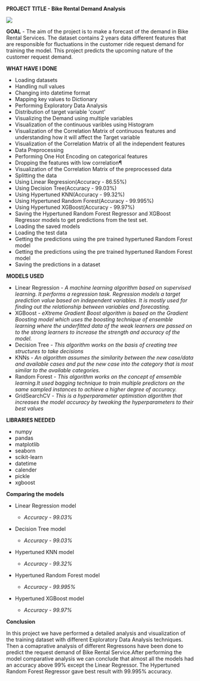 **PROJECT TITLE - Bike Rental Demand Analysis**
        
<img src = "https://github.com/Soumayan-pal01/Soomvaar/blob/main/Bike%20Rental%20Demand%20Analysis/Images/project_viz.png">


**GOAL** - The aim of the project is to make a forecast of the demand in Bike Rental Services. The dataset contains 2 years data different features that are responsible for fluctuations in the customer ride request demand for training the model. This project predicts the upcoming nature of the customer request demand.

**WHAT HAVE I DONE**
- Loading datasets
- Handling null values
- Changing into datetime format
- Mapping key values to Dictionary
- Performing Exploratory Data Analysis
- Distribution of target variable 'count'
- Visualizing the Demand using multiple variables
- Visualization of the continuous varibles using Histogram
- Visualization of the Correlation Matrix of continuous features and understanding how it will affect the Target variable
- Visualization of the Correlation Matrix of all the independent features
- Data Preprocessing
- Performing One Hot Encoding on categorical features
- Dropping the features with low correlation¶
- Visualization of the Correlation Matrix of the preprocessed data
- Splitting the data
- Using Linear Regression(Accuracy - 86.55%)
- Using Decision Tree(Accuracy - 99.03%)
- Using Hypertuned KNN(Accuracy - 99.32%)
- Using Hypertuned Random Forest(Accuracy - 99.995%)
- Using Hypertuned XGBoost(Accuracy - 99.97%)
- Saving the Hypertuned Random Forest Regressor and XGBoost Regressor models to get predictions from the test set.
- Loading the saved models
- Loading the test data
- Getting the predictions using the pre trained hypertuned Random Forest model
- Getting the predictions using the pre trained hypertuned Random Forest model
- Saving the predictions in a dataset


**MODELS USED**
- Linear Regression - *A machine learning algorithm based on supervised learning. It performs a regression task. Regression models a target prediction value based on independent variables. It is mostly used for finding out the relationship between variables and forecasting.*
- XGBoost - *eXtreme Gradient Boost algorithm is based on the Gradient Boosting model which uses the boosting technique of ensemble learning where the underfitted data of the weak learners are passed on to the strong learners to increase the strength and accuracy of the model.*
- Decision Tree - *This algorithm works on the basis of creating tree structures to take decisions*
- KNNs - *An algorithm assumes the similarity between the new case/data and available cases and put the new case into the category that is most similar to the available categories.*
- Random Forest - *This algorithm works on the concept of emsemble learning.It used bagging technique to train multiple predictors on the same sampled instances to achieve a higher degree of accuracy.*
- GridSearchCV - *This is a hyperparameter optimistion algorithm that increases the model accuracy by tweaking the hyperparameters to their best values*


**LIBRARIES NEEDED**
- numpy
- pandas
- matplotlib
- seaborn
- scikit-learn
- datetime
- calender
- pickle
- xgboost


**Comparing the models**

- Linear Regression model
    - *Accuracy - 99.03%*

- Decision Tree model
    - *Accuracy - 99.03%*
    
- Hypertuned KNN model
    - *Accuracy - 99.32%*
    
- Hypertuned Random Forest model
    - *Accuracy - 99.995%*
    
- Hypertuned XGBoost model
    - *Accuracy - 99.97%*


**Conclusion**

In this project we have performed a detailed analysis and visualization of the training dataset with different Exploratory Data Analysis techniques. Then a comaprative analysis of different Regressons have been done to predict the request demand of Bike Rental Service.After performing the model comparative analysis we can conclude that almost all the models had an accuracy above 99% except the Linear Regressor. The Hypertuned Random Forest Regressor gave best result with 99.995% accuracy.  

